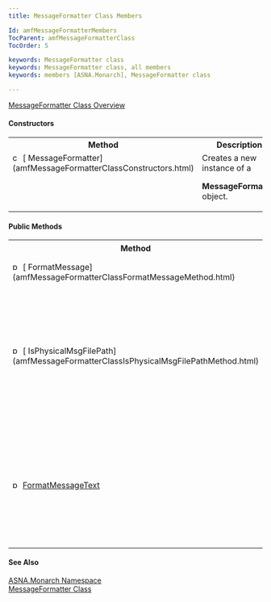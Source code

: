 ```yaml
---
title: MessageFormatter Class Members

Id: amfMessageFormatterMembers
TocParent: amfMessageFormatterClass
TocOrder: 5

keywords: MessageFormatter class
keywords: MessageFormatter class, all members
keywords: members [ASNA.Monarch], MessageFormatter class

---
```


[ MessageFormatter Class Overview](amfMessageFormatterClass.html) 
<!--mine -->

#### Constructors
<table class="mytable" cellspacing="0" cellpadding="4" width="90%">
          <colgroup>
            <col width="20%" />
            <col width="70%" />
          </colgroup>
          <tr>
            <th>Method</th>
            <th>Description</th>
          </tr>
          <tr valign="top">
            <td>  <img height="16" alt="constructor" src="../Images/Constructor.bmp" width="16" border="0" />
              [
              MessageFormatter](amfMessageFormatterClassConstructors.html)
            </td>
            <td>Creates a new instance of a

 **MessageFormatter**  object.</td>
          </tr>
</table>

<!--mine -->

#### Public Methods
<table class="mytable" cellspacing="0" cellpadding="4" width="90%">
          <colgroup>
            <col width="20%" />
            <col width="70%" />
          </colgroup>
          <tr>
            <th style="height: 31px">Method</th>
            <th style="height: 31px">Description</th>
          </tr>
          <tr>
            <td>  <img height="16" alt="public method" src="../Images/Methods.bmp" width="16" border="0" />
              [
              FormatMessage](amfMessageFormatterClassFormatMessageMethod.html)
            </td>
            <td>Returns a formatted
            message.</td>
          </tr>
          <tr>
            <td>  <img height="16" alt="public method" src="../Images/Methods.bmp" width="16" border="0" />
              [
              IsPhysicalMsgFilePath](amfMessageFormatterClassIsPhysicalMsgFilePathMethod.html)
            </td>
            <td>Returns boolean true when
            the message formatted is a physical file path and also
            the database name, library, and file name.</td>
          </tr>
           <tr>
            <td>  <img height="16" alt="public method" src="../Images/Methods.bmp" width="16" border="0" />
              <a shape="rect" href="amfMessageFormatterClassFormatMessageTextMethod.htm">
              FormatMessageText</a>
            </td>
            <td>Retrieves the message's first- and second-level text and inserts 
			replacement data from the message data.</td>
          </tr>
</table>

#### See Also
[ASNA.Monarch
      Namespace](amfMonarchNamespace.html)
      <br />
      [
      MessageFormatter Class](amfMessageFormatterClass.html)
      <p />  

